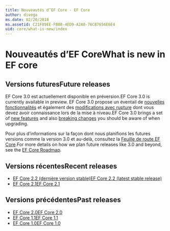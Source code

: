 ```yaml
---
title: Nouveautés d’EF Core - EF Core
author: divega
ms.date: 02/20/2018
ms.assetid: C21F89EE-FB08-4ED9-A2A0-76CB7656E6E4
uid: core/what-is-new/index
---
```


# <a name="what-is-new-in-ef-core"></a><span data-ttu-id="f81e0-102">Nouveautés d’EF Core</span><span class="sxs-lookup"><span data-stu-id="f81e0-102">What is new in EF core</span></span>

## <a name="future-releases"></a><span data-ttu-id="f81e0-103">Versions futures</span><span class="sxs-lookup"><span data-stu-id="f81e0-103">Future releases</span></span>

<span data-ttu-id="f81e0-104">EF Core 3.0 est actuellement disponible en préversion.</span><span class="sxs-lookup"><span data-stu-id="f81e0-104">EF Core 3.0 is currently available in preview.</span></span> <span data-ttu-id="f81e0-105">EF Core 3.0 propose un éventail de [nouvelles fonctionnalités](xref:core/what-is-new/ef-core-3.0/features) et également des [modifications avec rupture](xref:core/what-is-new/ef-core-3.0/breaking-changes) dont vous devez avoir connaissance lors de la mise à niveau.</span><span class="sxs-lookup"><span data-stu-id="f81e0-105">EF Core 3.0 brings a set of [new features](xref:core/what-is-new/ef-core-3.0/features) and also [breaking changes](xref:core/what-is-new/ef-core-3.0/breaking-changes) you should be aware of when upgrading.</span></span>

<span data-ttu-id="f81e0-106">Pour plus d’informations sur la façon dont nous planifions les futures versions comme la version 3.0 et au-delà, consultez la [Feuille de route EF Core](xref:core/what-is-new/roadmap).</span><span class="sxs-lookup"><span data-stu-id="f81e0-106">For more details on how we plan future releases like 3.0 and beyond, see the [EF Core Roadmap](xref:core/what-is-new/roadmap).</span></span>

## <a name="recent-releases"></a><span data-ttu-id="f81e0-107">Versions récentes</span><span class="sxs-lookup"><span data-stu-id="f81e0-107">Recent releases</span></span>

- [<span data-ttu-id="f81e0-108">EF Core 2.2 (dernière version stable)</span><span class="sxs-lookup"><span data-stu-id="f81e0-108">EF Core 2.2 (latest stable release)</span></span>](xref:core/what-is-new/ef-core-2.2)
- [<span data-ttu-id="f81e0-109">EF Core 2.1</span><span class="sxs-lookup"><span data-stu-id="f81e0-109">EF Core 2.1</span></span>](xref:core/what-is-new/ef-core-2.1)

## <a name="past-releases"></a><span data-ttu-id="f81e0-110">Versions précédentes</span><span class="sxs-lookup"><span data-stu-id="f81e0-110">Past releases</span></span>

- [<span data-ttu-id="f81e0-111">EF Core 2.0</span><span class="sxs-lookup"><span data-stu-id="f81e0-111">EF Core 2.0</span></span>](xref:core/what-is-new/ef-core-2.0)
- [<span data-ttu-id="f81e0-112">EF Core 1.1</span><span class="sxs-lookup"><span data-stu-id="f81e0-112">EF Core 1.1</span></span>](xref:core/what-is-new/ef-core-1.1)
- [<span data-ttu-id="f81e0-113">EF Core 1.0</span><span class="sxs-lookup"><span data-stu-id="f81e0-113">EF Core 1.0</span></span>](xref:core/what-is-new/ef-core-1.0)
